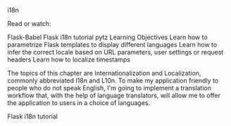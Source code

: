 i18n

Read or watch:

Flask-Babel
Flask i18n tutorial
pytz
Learning Objectives
Learn how to parametrize Flask templates to display different languages
Learn how to infer the correct locale based on URL parameters, user settings or request headers
Learn how to localize timestamps

The topics of this chapter are Internationalization and Localization, commonly abbreviated I18n and L10n. To make my application friendly to people who do not speak English, I'm going to implement a translation workflow that, with the help of language translators, will allow me to offer the application to users in a choice of languages.


Flask i18n tutorial
